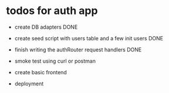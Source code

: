 # todos for auth app

- create DB adapters DONE
- create seed script with users table and a few init users DONE
- finish writing the authRouter request handlers DONE


- smoke test using curl or postman
- create basic frontend
- deployment